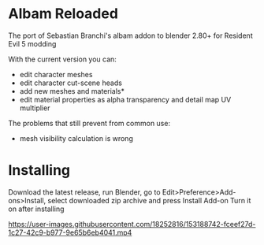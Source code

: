 # Albam Reloaded
The port of Sebastian Branchi's albam addon to blender 2.80+ for Resident Evil 5 modding

With the current version you can:
- edit character meshes
- edit character cut-scene heads
- add new meshes and materials*
- edit material properties as alpha transparency and detail map UV multiplier

The problems that still prevent from common use:
- mesh visibility calculation is wrong

# Installing
Download the latest release, run Blender,
go to Edit>Preference>Add-ons>Install, select downloaded zip archive and press Install Add-on
Turn it on after installing

https://user-images.githubusercontent.com/18252816/153188742-fceef27d-1c27-42c9-b977-9e65b6eb4041.mp4


